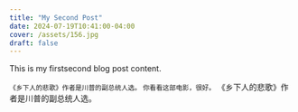 ```yaml
---
title: "My Second Post"
date: 2024-07-19T10:41:00-04:00
cover: /assets/156.jpg
draft: false
---
```


This is my firstsecond blog post content.

<small>《乡下人的悲歌》作者是川普的副总统人选。
你看看这部电影，很好。</small>
《乡下人的悲歌》作者是川普的副总统人选。

<!--more-->